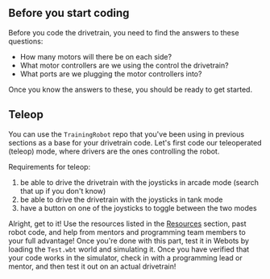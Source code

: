 ## Before you start coding

Before you code the drivetrain, you need to find the answers to these questions:

- How many motors will there be on each side?
- What motor controllers are we using the control the drivetrain?
- What ports are we plugging the motor controllers into?

Once you know the answers to these, you should be ready to get started.

## Teleop

You can use the `TrainingRobot` repo that you've been using in previous sections as a base for your drivetrain code. Let's first code our teleoperated (teleop) mode, where drivers are the ones controlling the robot.

Requirements for teleop:

1. be able to drive the drivetrain with the joysticks in arcade mode (search that up if you don't know)
2. be able to drive the drivetrain with the joysticks in tank mode
3. have a button on one of the joysticks to toggle between the two modes

Alright, get to it! Use the resources listed in the [Resources](/resources/) section, past robot code, and help from mentors and programming team members to your full advantage! Once you're done with this part, test it in Webots by loading the `Test.wbt` world and simulating it. Once you have verified that your code works in the simulator, check in with a programming lead or mentor, and then test it out on an actual drivetrain!
